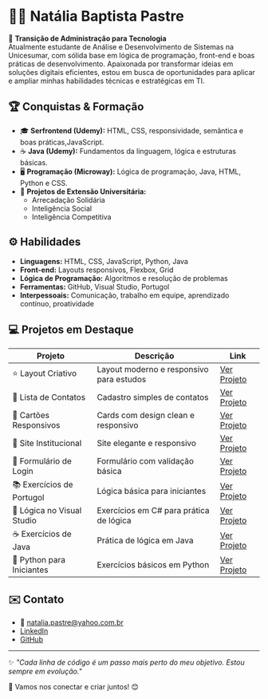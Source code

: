 # 👩‍💻 Natália Baptista Pastre

🎯 **Transição de Administração para Tecnologia**  
Atualmente estudante de Análise e Desenvolvimento de Sistemas na Unicesumar, com sólida base em lógica de programação, front-end e boas práticas de desenvolvimento. Apaixonada por transformar ideias em soluções digitais eficientes, estou em busca de oportunidades para aplicar e ampliar minhas habilidades técnicas e estratégicas em TI.

## 🏆 Conquistas & Formação

- 🎓 **Serfrontend (Udemy):** HTML, CSS, responsividade, semântica e boas práticas,JavaScript.
- ☕ **Java (Udemy):** Fundamentos da linguagem, lógica e estruturas básicas.
- 🖥️ **Programação (Microway):** Lógica de programação, Java, HTML, Python e CSS.
- 🤝 **Projetos de Extensão Universitária:**  
  - Arrecadação Solidária  
  - Inteligência Social  
  - Inteligência Competitiva  

## ⚙️ Habilidades

- **Linguagens:** HTML, CSS, JavaScript, Python, Java
- **Front-end:** Layouts responsivos, Flexbox, Grid
- **Lógica de Programação:** Algoritmos e resolução de problemas
- **Ferramentas:** GitHub, Visual Studio, Portugol
- **Interpessoais:** Comunicação, trabalho em equipe, aprendizado contínuo, proatividade

## 💻 Projetos em Destaque

| Projeto                    | Descrição                                   | Link        |
|----------------------------|---------------------------------------------|-------------|
| ⭐ Layout Criativo          | Layout moderno e responsivo para estudos    | [Ver Projeto](https://github.com/natipastre/layout-criativo) |
| 📇 Lista de Contatos       | Cadastro simples de contatos                | [Ver Projeto](https://github.com/natipastre/lista-contatos)  |
| 🧩 Cartões Responsivos     | Cards com design clean e responsivo         | [Ver Projeto](https://github.com/natipastre/cartoes-responsivos) |
| 🏢 Site Institucional      | Site elegante e responsivo                  | [Ver Projeto](https://github.com/natipastre/site-institucional)  |
| 🔐 Formulário de Login     | Formulário com validação básica             | [Ver Projeto](https://github.com/natipastre/formulario-login)     |
| 📚 Exercícios de Portugol  | Lógica básica para iniciantes               | [Ver Projeto](https://github.com/natipastre/exercicios-portugol) |
| 🔢 Lógica no Visual Studio | Exercícios em C# para prática de lógica     | [Ver Projeto](https://github.com/natipastre/logica-csharp)        |
| ☕ Exercícios de Java      | Prática de lógica em Java                   | [Ver Projeto](https://github.com/natipastre/exercicios-java)      |
| 🐍 Python para Iniciantes  | Exercícios básicos em Python                | [Ver Projeto](https://github.com/natipastre/python-iniciantes)    |

## ✉️ Contato

- 📧 natalia.pastre@yahoo.com.br
- [LinkedIn](https://www.linkedin.com/in/seu-linkedin)  
- [GitHub](https://github.com/natipastre)

---

✨ _"Cada linha de código é um passo mais perto do meu objetivo. Estou sempre em evolução."_

🌟 Vamos nos conectar e criar juntos! 😊
